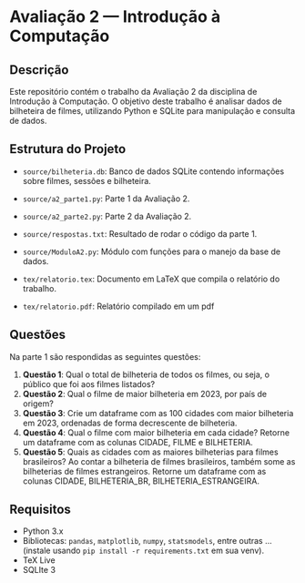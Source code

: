# Avaliação 2 — Introdução à Computação

## Descrição
Este repositório contém o trabalho da Avaliação 2 da disciplina de Introdução à Computação. O objetivo deste trabalho é analisar dados de bilheteira de filmes, utilizando Python e SQLite para manipulação e consulta de dados.

## Estrutura do Projeto

- `source/bilheteria.db`: Banco de dados SQLite contendo informações sobre filmes, sessões e bilheteira.


- `source/a2_parte1.py`: Parte 1 da Avaliação 2.
- `source/a2_parte2.py`: Parte 2 da Avaliação 2.


- `source/respostas.txt`: Resultado de rodar o código da parte 1.
- `source/ModuloA2.py`: Módulo com funções para o manejo da base de dados.
- `tex/relatorio.tex`: Documento em LaTeX que compila o relatório do trabalho.
- `tex/relatorio.pdf`: Relatório compilado em um pdf
## Questões
Na parte 1 são respondidas as seguintes questões:
1. **Questão 1**: Qual o total de bilheteria de todos os filmes, ou seja, o público que foi aos
filmes listados?
2. **Questão 2**: Qual o filme de maior bilheteria em 2023, por país de origem?
3. **Questão 3**: Crie um dataframe com as 100 cidades com maior bilheteria em 2023,
ordenadas de forma decrescente de bilheteria.
4. **Questão 4**: Qual o filme com maior bilheteria em cada cidade? Retorne um dataframe
com as colunas CIDADE, FILME e BILHETERIA.
5. **Questão 5**: Quais as cidades com as maiores bilheterias para filmes brasileiros? Ao
contar a bilheteria de filmes brasileiros, também some as bilheterias
de filmes estrangeiros. Retorne um dataframe com as colunas CIDADE,
BILHETERIA_BR, BILHETERIA_ESTRANGEIRA.

## Requisitos
- Python 3.x
- Bibliotecas: `pandas`, `matplotlib`, `numpy`, `statsmodels`, entre outras ... (instale usando `pip install -r requirements.txt` em sua venv).
- TeX Live
- SQLIte 3